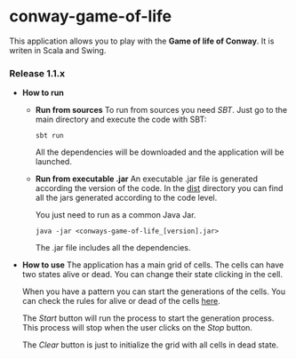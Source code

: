 # conway-game-of-life

This application allows you to play with the **Game of life of Conway**. It is writen in Scala and Swing.

### Release 1.1.x
* **How to run**
  * **Run from sources**
    To run from sources you need *SBT*. Just go to the main directory and execute the code with SBT:
    
    `sbt run`
    
    All the dependencies will be downloaded and the application will be launched.

  * **Run from executable .jar**
    An executable .jar file is generated according the version of the code. In the [dist](https://github.com/juanitodread/conway-game-of-life/tree/master/dist) directory you can find all the jars generated according to the code level. 

    You just need to run as a common Java Jar.
    
    `java -jar <conways-game-of-life_[version].jar>`
    
    The .jar file includes all the dependencies.

* **How to use**
  The application has a main grid of cells. The cells can have two states alive or dead. You can change their state clicking in the cell.

  When you have a pattern you can start the generations of the cells. You can check the rules for alive or dead of the cells [here](https://en.wikipedia.org/wiki/Conway%27s_Game_of_Life).

  The *Start* button will run the process to start the generation process. This process will stop when the user clicks on the *Stop* button.

  The *Clear* button is just to initialize the grid with all cells in dead state.
